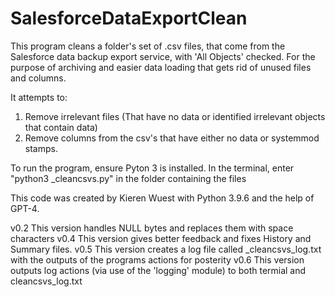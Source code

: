 # SalesforceDataExportClean

This program cleans a folder's set of .csv files, that come from the Salesforce data backup export service, with 'All Objects' checked.
For the purpose of archiving and easier data loading that gets rid of unused files and columns.

It attempts to:
1. Remove irrelevant files (That have no data or identified irrelevant objects that contain data)
2. Remove columns from the csv's that have either no data or systemmod stamps.

To run the program, ensure Pyton 3 is installed.
In the terminal, enter "python3 _cleancsvs.py" in the folder containing the files

This code was created by Kieren Wuest with Python 3.9.6 and the help of GPT-4.

v0.2 This version handles NULL bytes and replaces them with space characters
v0.4 This version gives better feedback and fixes History and Summary files.
v0.5 This version creates a log file called _cleancsvs_log.txt with the outputs of the programs actions for posterity
v0.6 This version outputs log actions (via use of the 'logging' module) to both termial and cleancsvs_log.txt
